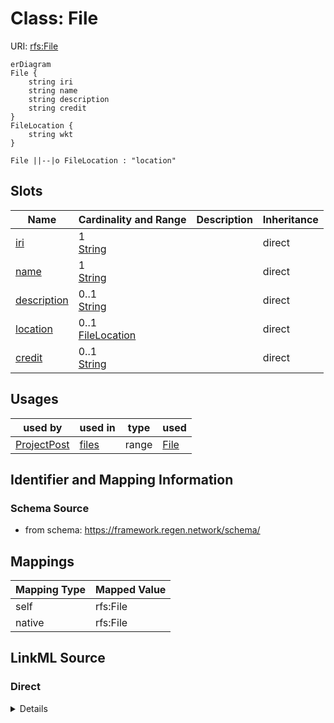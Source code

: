 

# Class: File



URI: [rfs:File](https://framework.regen.network/schema/File)



```mermaid
erDiagram
File {
    string iri  
    string name  
    string description  
    string credit  
}
FileLocation {
    string wkt  
}

File ||--|o FileLocation : "location"

```



<!-- no inheritance hierarchy -->


## Slots

| Name | Cardinality and Range | Description | Inheritance |
| ---  | --- | --- | --- |
| [iri](iri.md) | 1 <br/> [String](String.md) |  | direct |
| [name](name.md) | 1 <br/> [String](String.md) |  | direct |
| [description](description.md) | 0..1 <br/> [String](String.md) |  | direct |
| [location](location.md) | 0..1 <br/> [FileLocation](FileLocation.md) |  | direct |
| [credit](credit.md) | 0..1 <br/> [String](String.md) |  | direct |





## Usages

| used by | used in | type | used |
| ---  | --- | --- | --- |
| [ProjectPost](ProjectPost.md) | [files](files.md) | range | [File](File.md) |






## Identifier and Mapping Information







### Schema Source


* from schema: https://framework.regen.network/schema/




## Mappings

| Mapping Type | Mapped Value |
| ---  | ---  |
| self | rfs:File |
| native | rfs:File |







## LinkML Source

<!-- TODO: investigate https://stackoverflow.com/questions/37606292/how-to-create-tabbed-code-blocks-in-mkdocs-or-sphinx -->

### Direct

<details>
```yaml
name: File
from_schema: https://framework.regen.network/schema/
attributes:
  iri:
    name: iri
    from_schema: https://framework.regen.network/schema/
    rank: 1000
    identifier: true
    domain_of:
    - File
    required: true
  name:
    name: name
    from_schema: https://framework.regen.network/schema/
    slot_uri: dcterms:title
    domain_of:
    - ProjectInfo
    - ProjectRole
    - Organization
    - File
    - AdministrativeArea
    required: true
  description:
    name: description
    from_schema: https://framework.regen.network/schema/
    slot_uri: dcterms:description
    domain_of:
    - ProjectInfo
    - ProjectRole
    - Organization
    - File
  location:
    name: location
    from_schema: https://framework.regen.network/schema/
    slot_uri: geo:hasGeometry
    domain_of:
    - ProjectInfo
    - File
    range: FileLocation
  credit:
    name: credit
    from_schema: https://framework.regen.network/schema/
    rank: 1000
    slot_uri: dcterms:creator
    domain_of:
    - File

```
</details>

### Induced

<details>
```yaml
name: File
from_schema: https://framework.regen.network/schema/
attributes:
  iri:
    name: iri
    from_schema: https://framework.regen.network/schema/
    rank: 1000
    identifier: true
    alias: iri
    owner: File
    domain_of:
    - File
    range: string
    required: true
  name:
    name: name
    from_schema: https://framework.regen.network/schema/
    slot_uri: dcterms:title
    alias: name
    owner: File
    domain_of:
    - ProjectInfo
    - ProjectRole
    - Organization
    - File
    - AdministrativeArea
    range: string
    required: true
  description:
    name: description
    from_schema: https://framework.regen.network/schema/
    slot_uri: dcterms:description
    alias: description
    owner: File
    domain_of:
    - ProjectInfo
    - ProjectRole
    - Organization
    - File
    range: string
  location:
    name: location
    from_schema: https://framework.regen.network/schema/
    slot_uri: geo:hasGeometry
    alias: location
    owner: File
    domain_of:
    - ProjectInfo
    - File
    range: FileLocation
  credit:
    name: credit
    from_schema: https://framework.regen.network/schema/
    rank: 1000
    slot_uri: dcterms:creator
    alias: credit
    owner: File
    domain_of:
    - File
    range: string

```
</details>